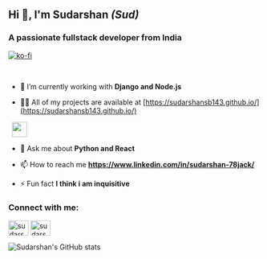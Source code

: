 ## Hi 👋, I'm Sudarshan <i> (Sud)</i> 

### A passionate fullstack developer from India 

[![ko-fi](https://ko-fi.com/img/githubbutton_sm.svg)](https://ko-fi.com/V7V44EF4I)

<br>

- 🌱 I’m currently working with **Django and Node.js**

- 👨‍💻 All of my projects are available at [https://sudarshansb143.github.io/](https://sudarshansb143.github.io/)

<svg height="5" width="7"> 
	 - 📝 I regularly write articles on  <a href="https://dev.to/sudarshansb143"> <img src="https://d2fltix0v2e0sb.cloudfront.net/dev-badge.svg" height ="30" width = "30"></a>
</svg>

 <p>
</p> 

- 💬 Ask me about **Python and React**

- 📫 How to reach me **https://www.linkedin.com/in/sudarshan-78jack/**

- ⚡ Fun fact **I think i am inquisitive**

<h3 align="left">Connect with me:</h3>
<p align="left">
<a target="_blank" href="https://linkedin.com/in/sudarshan-78jack" target="blank"><img align="center" src="https://cdn.jsdelivr.net/npm/simple-icons@3.0.1/icons/linkedin.svg" alt="sudarshan-78jack" height="30" width="40" /></a>
<a target="_blank" href="https://www.hackerrank.com/sudarshansb143" target="blank"><img align="center" src="https://cdn.jsdelivr.net/npm/simple-icons@3.0.1/icons/hackerrank.svg" alt="sudarshansb143" height="30" width="40" /></a>
</p>


![Sudarshan's GitHub stats](https://github-readme-stats.vercel.app/api?username=sudarshansb143&show_icons=true&theme=radical)
